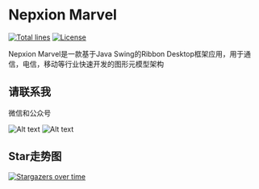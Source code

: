 # Nepxion Marvel
[![Total lines](https://tokei.rs/b1/github/Nepxion/Marvel?category=lines)](https://github.com/Nepxion/Marvel)
[![License](https://img.shields.io/badge/License-Apache%202.0-blue.svg?label=license)](https://github.com/Nepxion/Marvel/blob/master/LICENSE)

Nepxion Marvel是一款基于Java Swing的Ribbon Desktop框架应用，用于通信，电信，移动等行业快速开发的图形元模型架构

## 请联系我
微信和公众号

![Alt text](https://github.com/Nepxion/Docs/blob/master/zxing-doc/微信-1.jpg)
![Alt text](https://github.com/Nepxion/Docs/blob/master/zxing-doc/公众号-1.jpg)

## Star走势图

[![Stargazers over time](https://starchart.cc/Nepxion/Marvel.svg)](https://starchart.cc/Nepxion/Marvel)